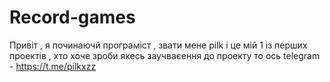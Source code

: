 # Record-games 
Привіт , я починаючй програміст , звати мене pilk і це мій 1 із перших проектів , хто хоче зроби якесь заучваєення до проекту то ось telegram - https://t.me/pilkxzz
